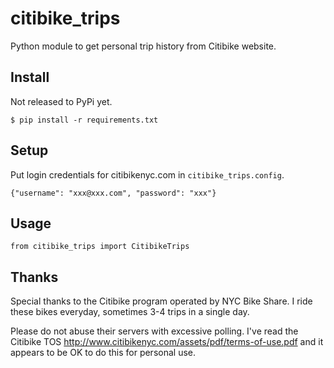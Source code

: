 # citibike_trips

Python module to get personal trip history from Citibike website.

## Install

Not released to PyPi yet.

```
$ pip install -r requirements.txt
```

## Setup

Put login credentials for citibikenyc.com in `citibike_trips.config`.

```
{"username": "xxx@xxx.com", "password": "xxx"}
```

## Usage

```
from citibike_trips import CitibikeTrips
```

## Thanks

Special thanks to the Citibike program operated by NYC Bike Share. I
ride these bikes everyday, sometimes 3-4 trips in a single day.

Please do not abuse their servers with excessive polling. I've read the
Citibike TOS http://www.citibikenyc.com/assets/pdf/terms-of-use.pdf and
it appears to be OK to do this for personal use.


